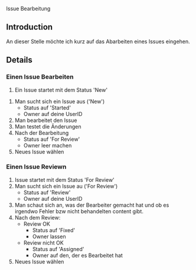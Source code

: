 Issue Bearbeitung

## Introduction ##

An dieser Stelle möchte ich kurz auf das Abarbeiten eines Issues eingehen.


## Details ##
### Einen Issue Bearbeiten ###
  1. Ein Issue startet mit dem Status 'New' <br>
<ol><li>Man sucht sich ein Issue aus ('New')<br>
<ul><li>Status auf 'Started'<br>
</li><li>Owner auf deine UserID<br>
</li></ul></li><li>Man bearbeitet den Issue <br>
</li><li>Man testet die Änderungen <br>
</li><li>Nach der Bearbeitung<br>
<ul><li>Status auf 'For Review'<br>
</li><li>Owner leer machen<br>
</li></ul></li><li>Neues Issue wählen</li></ol>

<h3>Einen Issue Reviewn</h3>
<ol><li>Issue startet mit dem Status 'For Review' <br>
</li><li>Man sucht sich ein Issue au ('For Review')<br>
<ul><li>Status auf 'Review'<br>
</li><li>Owner auf deine UserID<br>
</li></ul></li><li>Man schaut sich an, was der Bearbeiter gemacht hat und ob es irgendwo Fehler bzw nicht behandelten content gibt.<br>
</li><li>Nach dem Review:<br>
<ul><li>Review OK<br>
<ul><li>Status auf 'Fixed'<br>
</li><li>Owner lassen<br>
</li></ul></li><li>Review nicht OK<br>
<ul><li>Status auf 'Assigned'<br>
</li><li>Owner auf den, der es Bearbeitet hat<br>
</li></ul></li></ul></li><li>Neues Issue wählen